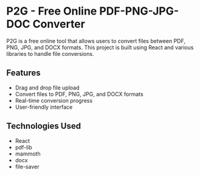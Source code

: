 # P2G - Free Online PDF-PNG-JPG-DOC Converter

P2G is a free online tool that allows users to convert files between PDF, PNG, JPG, and DOCX formats. This project is built using React and various libraries to handle file conversions.

## Features

- Drag and drop file upload
- Convert files to PDF, PNG, JPG, and DOCX formats
- Real-time conversion progress
- User-friendly interface

## Technologies Used

- React
- pdf-lib
- mammoth
- docx
- file-saver